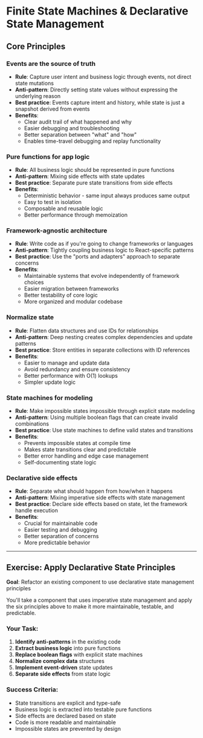 # Finite State Machines & Declarative State Management

## Core Principles

### Events are the source of truth

- **Rule**: Capture user intent and business logic through events, not direct state mutations
- **Anti-pattern**: Directly setting state values without expressing the underlying reason
- **Best practice**: Events capture intent and history, while state is just a snapshot derived from events
- **Benefits**:
  - Clear audit trail of what happened and why
  - Easier debugging and troubleshooting
  - Better separation between "what" and "how"
  - Enables time-travel debugging and replay functionality

### Pure functions for app logic

- **Rule**: All business logic should be represented in pure functions
- **Anti-pattern**: Mixing side effects with state updates
- **Best practice**: Separate pure state transitions from side effects
- **Benefits**:
  - Deterministic behavior - same input always produces same output
  - Easy to test in isolation
  - Composable and reusable logic
  - Better performance through memoization

### Framework-agnostic architecture

- **Rule**: Write code as if you're going to change frameworks or languages
- **Anti-pattern**: Tightly coupling business logic to React-specific patterns
- **Best practice**: Use the "ports and adapters" approach to separate concerns
- **Benefits**:
  - Maintainable systems that evolve independently of framework choices
  - Easier migration between frameworks
  - Better testability of core logic
  - More organized and modular codebase

### Normalize state

- **Rule**: Flatten data structures and use IDs for relationships
- **Anti-pattern**: Deep nesting creates complex dependencies and update patterns
- **Best practice**: Store entities in separate collections with ID references
- **Benefits**:
  - Easier to manage and update data
  - Avoid redundancy and ensure consistency
  - Better performance with O(1) lookups
  - Simpler update logic

### State machines for modeling

- **Rule**: Make impossible states impossible through explicit state modeling
- **Anti-pattern**: Using multiple boolean flags that can create invalid combinations
- **Best practice**: Use state machines to define valid states and transitions
- **Benefits**:
  - Prevents impossible states at compile time
  - Makes state transitions clear and predictable
  - Better error handling and edge case management
  - Self-documenting state logic

### Declarative side effects

- **Rule**: Separate what should happen from how/when it happens
- **Anti-pattern**: Mixing imperative side effects with state management
- **Best practice**: Declare side effects based on state, let the framework handle execution
- **Benefits**:
  - Crucial for maintainable code
  - Easier testing and debugging
  - Better separation of concerns
  - More predictable behavior

---

## Exercise: Apply Declarative State Principles

**Goal**: Refactor an existing component to use declarative state management principles

You'll take a component that uses imperative state management and apply the six principles above to make it more maintainable, testable, and predictable.

### Your Task:

1. **Identify anti-patterns** in the existing code
2. **Extract business logic** into pure functions
3. **Replace boolean flags** with explicit state machines
4. **Normalize complex data** structures
5. **Implement event-driven** state updates
6. **Separate side effects** from state logic

### Success Criteria:

- State transitions are explicit and type-safe
- Business logic is extracted into testable pure functions
- Side effects are declared based on state
- Code is more readable and maintainable
- Impossible states are prevented by design
